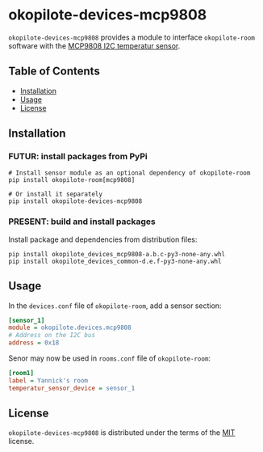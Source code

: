 # okopilote-devices-mcp9808

`okopilote-devices-mcp9808` provides a module to interface `okopilote-room`
software with the [MCP9808 I2C temperatur sensor](https://www.adafruit.com/product/1782).

## Table of Contents

- [Installation](#installation)
- [Usage](#usage)
- [License](#license)

## Installation

### FUTUR: install packages from PyPi

```console
# Install sensor module as an optional dependency of okopilote-room
pip install okopilote-room[mcp9808]

# Or install it separately
pip install okopilote-devices-mcp9808
```

### PRESENT: build and install packages

Install package and dependencies from distribution files:

```console
pip install okopilote_devices_mcp9808-a.b.c-py3-none-any.whl
pip install okopilote_devices_common-d.e.f-py3-none-any.whl
```

## Usage

In the `devices.conf` file of `okopilote-room`, add a sensor section:
```ini
[sensor_1]
module = okopilote.devices.mcp9808
# Address on the I2C bus
address = 0x18
```

Senor may now be used in `rooms.conf` file of `okopilote-room`:
```ini
[room1]
label = Yannick's room
temperatur_sensor_device = sensor_1
```

## License

`okopilote-devices-mcp9808` is distributed under the terms of the [MIT](https://spdx.org/licenses/MIT.html) license.
